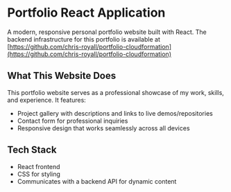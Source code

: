 # Portfolio React Application

A modern, responsive personal portfolio website built with React.
The backend infrastructure for this portfolio is available at [https://github.com/chris-royall/portfolio-cloudformation](https://github.com/chris-royall/portfolio-cloudformation)

## What This Website Does

This portfolio website serves as a professional showcase of my work, skills, and experience. It features:

- Project gallery with descriptions and links to live demos/repositories
- Contact form for professional inquiries
- Responsive design that works seamlessly across all devices

## Tech Stack

- React frontend
- CSS for styling
- Communicates with a backend API for dynamic content
